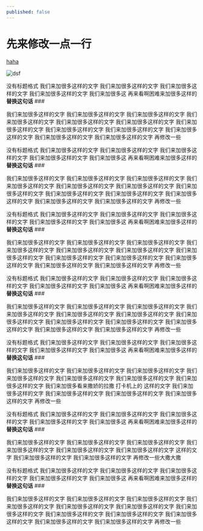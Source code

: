 ```yaml
---
published: false
---
```


#  先来修改一点一行

[haha](http://baidu.com "ok")

![dsf](//%E5%8F%91%E7%8E%B0.jpg)




没有标题格式 我们来加很多这样的文字  我们来加很多这样的文字 我们来加很多这样的文字 我们来加很多这样的文字 我们来加很多这 再来看啊困难来加很多这样的**替换这句话** ###

我们来加很多这样的文字 我们来加很多这样的文字 我们来加很多这样的文字 我们来加很多这样的文字 我们来加很多这样的文字 我们来加很多这样的文字
 我们来加很多这样的文字 我们来加很多这样的文字 我们来加很多这样的文字 我们来加很多这样的文字 我们来加很多这样的文字 我们来加很多这样的文字 再修改一些
 
 
没有标题格式 我们来加很多这样的文字  我们来加很多这样的文字 我们来加很多这样的文字 我们来加很多这样的文字 我们来加很多这 再来看啊困难来加很多这样的**替换这句话** ###

我们来加很多这样的文字 我们来加很多这样的文字 我们来加很多这样的文字 我们来加很多这样的文字 我们来加很多这样的文字 我们来加很多这样的文字
 我们来加很多这样的文字 我们来加很多这样的文字 我们来加很多这样的文字 我们来加很多这样的文字 我们来加很多这样的文字 我们来加很多这样的文字 再修改一些
 
 
没有标题格式 我们来加很多这样的文字  我们来加很多这样的文字 我们来加很多这样的文字 我们来加很多这样的文字 我们来加很多这 再来看啊困难来加很多这样的**替换这句话** ###

我们来加很多这样的文字 我们来加很多这样的文字 我们来加很多这样的文字 我们来加很多这样的文字 我们来加很多这样的文字 我们来加很多这样的文字
 我们来加很多这样的文字 我们来加很多这样的文字 我们来加很多这样的文字 我们来加很多这样的文字 我们来加很多这样的文字 我们来加很多这样的文字 再修改一些
 
 
没有标题格式 我们来加很多这样的文字  我们来加很多这样的文字 我们来加很多这样的文字 我们来加很多这样的文字 我们来加很多这 再来看啊困难来加很多这样的**替换这句话** ###

我们来加很多这样的文字 我们来加很多这样的文字 我们来加很多这样的文字 我们来加很多这样的文字 我们来加很多这样的文字 我们来加很多这样的文字
 我们来加很多这样的文字 我们来加很多这样的文字 我们来加很多这样的文字 我们来加很多这样的文字 我们来加很多这样的文字 我们来加很多这样的文字 再修改一些
 
 
没有标题格式 我们来加很多这样的文字  我们来加很多这样的文字 我们来加很多这样的文字 我们来加很多这样的文字 我们来加很多这 再来看啊困难来加很多这样的**替换这句话** ###

我们来加很多这样的文字 我们来加很多这样的文字 我们来加很多这样的文字 我们来加很多这样的文字 我们来加很多这样的文字 我们来加很多这样的文字
 我们来加很多这样的文字 我们来加很多看来撒娇的拉撒
 打卡机上的
 这样的文字 我们来加很多这样的文字 我们来加很多这样的文字 我们来加很多这样的文字 我们来加很多这样的文字 再修改一些
 
 
没有标题格式 我们来加很多这样的文字  我们来加很多这样的文字 我们来加很多这样的文字 我们来加很多这样的文字 我们来加很多这 再来看啊困难来加很多这样的**替换这句话** ###

我们来加很多这样的文字 我们来加很多这样的文字 我们来加很多这样的文字 我们来加很多这样的文字 我们来加很多这样的文字 我们来加很多这样的文字
这样的文字 我们来加很多这样的文字 我们来加很多这样的文字 再修改一些大撒大撒
 
没有标题格式 我们来加很多这样的文字  我们来加很多这样的文字 我们来加很多这样的文字 我们来加很多这样的文字 我们来加很多这 再来看啊困难来加很多这样的**替换这句话** ###

我们来加很多这样的文字 我们来加很多这样的文字 我们来加很多这样的文字 我们来加很多这样的文字 我们来加很多这样的文字 我们来加很多这样的文字
 我们来加很多这样的文字 我们来加很多这样的文字 我们来加很多这样的文字 我们来加很多这样的文字 我们来加很多这样的文字 我们来加很多这样的文字 再修改一些
